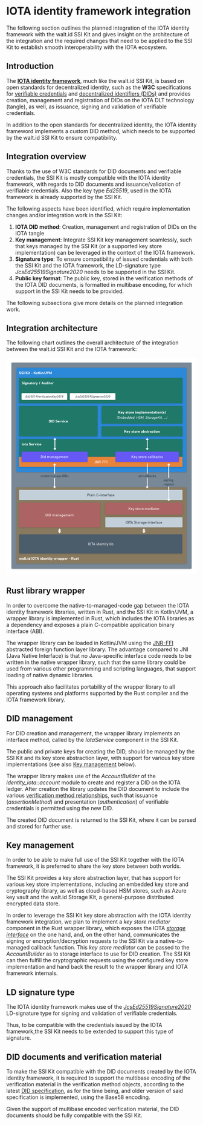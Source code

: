 # IOTA identity framework integration

The following section outlines the planned integration of the IOTA identity framework with the walt.id SSI Kit and gives insight on the architecture of the integration and the required changes that need to be applied to the SSI Kit to establish smooth interoperability with the IOTA ecosystem.

## Introduction

The [**IOTA identity framework**](https://wiki.iota.org/identity.rs/introduction), much like the walt.id SSI Kit, is based on open standards for decentralized identity, such as the **W3C** specifications for [verifiable credentials](https://www.w3.org/TR/vc-data-model/) and [decentralized identifiers (DIDs)](https://www.w3.org/TR/did-core/) and provides creation, management and registration of DIDs on the IOTA DLT technology (tangle), as well, as issuance, signing and validation of verifiable credentials.

In addition to the open standards for decentralized identity, the IOTA identity frameword implements a custom DID method, which needs to be supported by the walt.id SSI Kit to ensure compatibility.

## Integration overview

Thanks to the use of W3C standards for DID documents and verifiable credentials, the SSI Kit is mostly compatible with the IOTA identity framework, with regards to DID documents and issuance/validation of verifiable credentials. Also the key type _Ed25519_, used in the IOTA framework is already supported by the SSI Kit.

The following aspects have been identified, which require implementation changes and/or integration work in the SSI Kit:

1) **IOTA DID method**: Creation, management and registration of DIDs on the IOTA tangle
2) **Key management**: Integrate SSI Kit key management seamlessly, such that keys managed by the SSI Kit (or a supported key store implementation) can be leveraged in the context of the IOTA framework.
3) **Signature type**: To ensure compatibility of issued credentials with both the SSI Kit and the IOTA framework, the LD-signature type _JcsEd25519Signature2020_ needs to be supported in the SSI Kit.
4) **Public key format**: The public key, stored in the verification methods of the IOTA DID documents, is formatted in multibase encoding, for which support in the SSI Kit needs to be provided.

The following subsections give more details on the planned integration work.

## Integration architecture

The following chart outlines the overall architecture of the integration between the walt.id SSI Kit and the IOTA framework:

![Integration architecture](./integration-architecture.png)

## Rust library wrapper

In order to overcome the native-to-managed-code gap between the IOTA identity framework libraries, written in Rust, and the SSI Kit in Kotlin/JVM, a wrapper library is implemented in Rust, which includes the IOTA libraries as a dependency and exposes a plain C-compatible application binary interface (ABI).

The wrapper library can be loaded in Kotlin/JVM using the [JNR-FFI](https://github.com/jnr/jnr-ffi) abstracted foreign function layer library. The advantage compared to JNI (Java Native Interface) is that no Java-specific interface code needs to be written in the native wrapper library, such that the same library could be used from various other programming and scripting languages, that support loading of native dynamic libraries.

This approach also facilitates portability of the wrapper library to all operating systems and platforms supported by the Rust compiler and the IOTA framework library.

## DID management

For DID creation and management, the wrapper library implements an interface method, called by the _IotaService_ component in the SSI Kit. 

The public and private keys for creating the DID, should be managed by the SSI Kit and its key store abstraction layer, with support for various key store implementations (see also [Key management](#key-management) below).

The wrapper library makes use of the _AccountBuilder_ of the _identity_iota::account_ module to create and register a DID on the IOTA ledger. After creation the library updates the DID document to include the various [verification method relationships](https://www.w3.org/TR/did-core/#verification-relationships), such that issuance (_assertionMethod_) and presentation (_authentication_) of verifiable credentials is permitted using the new DID.

The created DID document is returned to the SSI Kit, where it can be parsed and stored for further use.

## Key management

In order to be able to make full use of the SSI Kit together with the IOTA framework, it is preferred to share the key store between both worlds.

The SSI Kit provides a key store abstraction layer, that has support for various key store implementations, including an embedded key store and cryptography library, as well as cloud-based HSM stores, such as Azure key vault and the walt.id Storage Kit, a general-purpose distributed encrypted data store.

In order to leverage the SSI Kit key store abstraction with the IOTA identity framework integration, we plan to implement a _key store mediator_ component in the Rust wrapper library, which exposes the IOTA [_storage interface_](https://wiki.iota.org/identity.rs/concepts/advanced/storage_interface) on the one hand, and, on the other hand, communicates the signing or encryption/decryption requests to the SSI Kit via a native-to-managed callback function. This _key store mediator_ can be passed to the _AccountBuilder_ as to storage interface to use for DID creation. The SSI Kit can then fulfill the cryptographic requests using the configured key store implementation and hand back the result to the wrapper library and IOTA framework internals.

## LD signature type

The IOTA identity framework makes use of the [_JcsEd25519Signature2020_](https://identity.foundation/JcsEd25519Signature2020/) LD-signature type for signing and validation of verifiable credentials.

Thus, to be compatible with the credentials issued by the IOTA framework,the SSI Kit needs to be extended to support this type of signature.

## DID documents and verification material

To make the SSI Kit compatible with the DID documents created by the IOTA identity framework, it is required to support the multibase encoding of the verification material in the verification method objects, according to the latest [DID specification](https://www.w3.org/TR/did-core/#verification-material), as for the time being, and older version of said specification is implemented, using the Base58 encoding.

Given the support of multibase encoded verification material, the DID documents should be fully compatible with the SSI Kit.